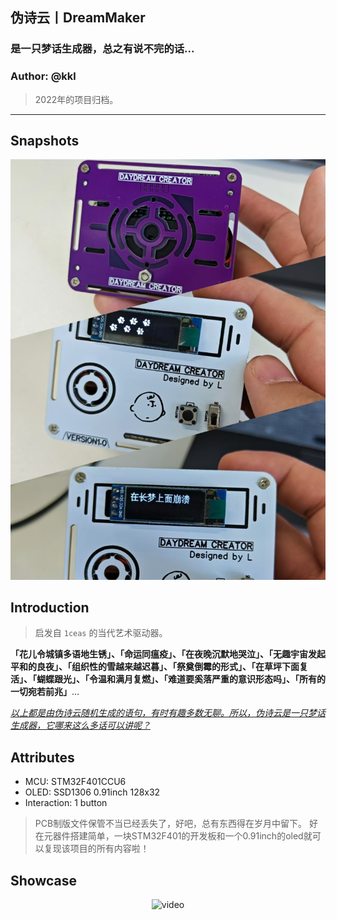 ## 伪诗云丨DreamMaker
### 是一只梦话生成器，总之有说不完的话...
### Author: @kkl

> 2022年的项目归档。

---

## Snapshots
![](Pictures/image.jpg)

## Introduction

> 启发自 `1ceas` 的当代艺术驱动器。

**「花儿令城镇多语地生锈」、「命运同瘟疫」、「在夜晚沉默地哭泣」、「无趣宇宙发起平和的良夜」、「组织性的雪越来越迟暮」、「祭奠倒霉的形式」、「在草坪下面复活」、「蝴蝶跟光」、「令温和满月复燃」、「难道要奚落严重的意识形态吗」、「所有的一切宛若前兆」**...

<u>_以上都是由伪诗云随机生成的语句，有时有趣多数无聊。所以，伪诗云是一只梦话生成器，它哪来这么多话可以讲呢？_</u>
## Attributes

- MCU: STM32F401CCU6
- OLED: SSD1306 0.91inch 128x32
- Interaction: 1 button

> PCB制版文件保管不当已经丢失了，好吧，总有东西得在岁月中留下。
> 好在元器件搭建简单，一块STM32F401的开发板和一个0.91inch的oled就可以复现该项目的所有内容啦！

## Showcase
<div align="center">  
  <img src="Pictures/video.gif" alt="video" />  
</div>